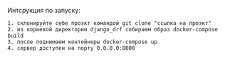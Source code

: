 Интсрукция по запуску:

    1. склонируйте себе проэкт командой git clone "ссылка на проэкт"
    2. из корневой директории django_drf собираем образ docker-compose build
    3. после поднимаем контейнеры docker-compose up
    4. сервер доступен на порту 0.0.0.0:8000
